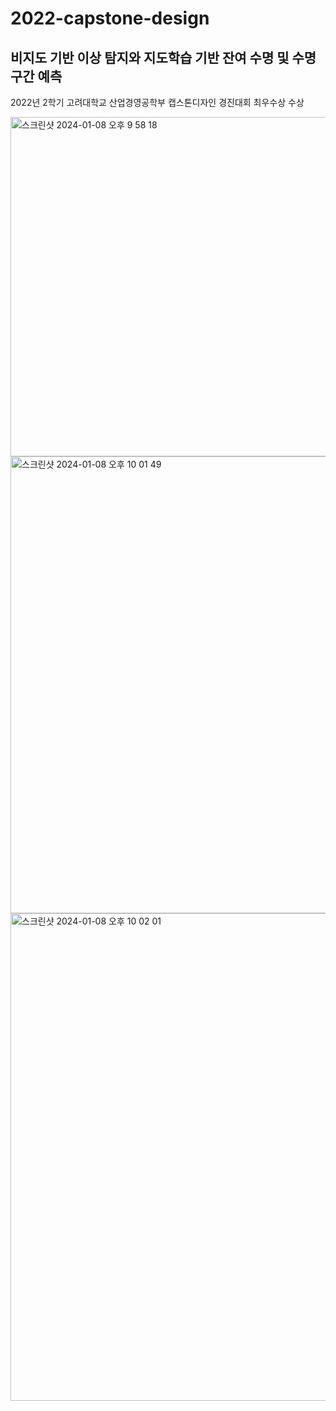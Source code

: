 # 2022-capstone-design
## 비지도 기반 이상 탐지와 지도학습 기반 잔여 수명 및 수명 구간 예측  

2022년 2학기 고려대학교 산업경영공학부 캡스톤디자인 경진대회 최우수상 수상  

<img width="543" alt="스크린샷 2024-01-08 오후 9 58 18" src="https://github.com/ghghgj/2022-capstone-design/assets/56988312/f3c2a415-4e30-45e4-ac92-f047c0fd9b2f">  
<img width="731" alt="스크린샷 2024-01-08 오후 10 01 49" src="https://github.com/ghghgj/2022-capstone-design/assets/56988312/c25ffe4f-3434-4fd6-89f5-e7a8dfe67d57">  
<img width="780" alt="스크린샷 2024-01-08 오후 10 02 01" src="https://github.com/ghghgj/2022-capstone-design/assets/56988312/30699547-6920-45db-bb71-8c5d067f06fe">
